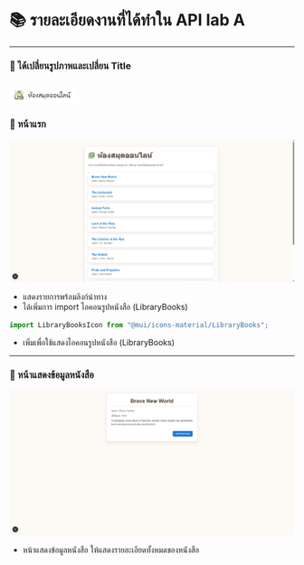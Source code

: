 # 📚 รายละเอียดงานที่ได้ทำใน API lab A
---
### 🔹 ได้เปลี่ยนรูปภาพและเปลี่ยน Title
![image alt](https://github.com/ChubbyCats101/book-app/blob/f5a45ffd1d2ee36e09c1065275a4085a64362f4f/%E0%B8%AA%E0%B8%81%E0%B8%A3%E0%B8%B5%E0%B8%99%E0%B8%8A%E0%B9%87%E0%B8%AD%E0%B8%95%202025-09-10%20183505.png)
---

### 🔹 หน้าแรก
![image alt](https://github.com/ChubbyCats101/book-app/blob/f5a45ffd1d2ee36e09c1065275a4085a64362f4f/%E0%B8%AA%E0%B8%81%E0%B8%A3%E0%B8%B5%E0%B8%99%E0%B8%8A%E0%B9%87%E0%B8%AD%E0%B8%95%202025-09-10%20184251.png)
- แสดงรายการพร้อมลิงก์นำทาง  
- ได้เพิ่มการ import ไอคอนรูปหนังสือ (LibraryBooks)

```javascript
import LibraryBooksIcon from "@mui/icons-material/LibraryBooks";
```
- เพิ่มเพื่อใช้แสดงไอคอนรูปหนังสือ (LibraryBooks)
- ---
### 🔹 หน้าแสดงข้อมูลหนังสือ 
![image alt](https://github.com/ChubbyCats101/book-app/blob/f5a45ffd1d2ee36e09c1065275a4085a64362f4f/%E0%B8%AA%E0%B8%81%E0%B8%A3%E0%B8%B5%E0%B8%99%E0%B8%8A%E0%B9%87%E0%B8%AD%E0%B8%95%202025-09-10%20184300.png)

- หน้าแสดงข้อมูลหนังสือ ให้แสดงรายละเอียดทั้งหมดของหนังสือ
